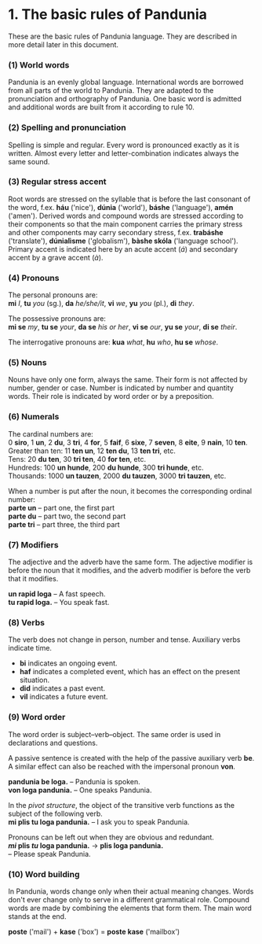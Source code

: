 
# 1. The basic rules of Pandunia

These are the basic rules of Pandunia language.
They are described in more detail later in this document.

### (1) World words

Pandunia is an evenly global language.
International words are borrowed from all parts of the world to Pandunia.
They are adapted to the pronunciation and orthography of Pandunia.
One basic word is admitted and additional words are built from it according to rule 10.


### (2) Spelling and pronunciation

Spelling is simple and regular.
Every word is pronounced exactly as it is written.
Almost every letter and letter-combination indicates always the same sound.


### (3) Regular stress accent

Root words are stressed on the syllable that is before the last consonant of the word, f.ex.
**háu** ('nice'), **dúnia** ('world'), **báshe** ('language'), **amén** ('amen').
Derived words and compound words are stressed according to their components so that the main component carries the primary stress
and other components may carry secondary stress, f.ex.
**trabáshe** ('translate'), **dúnialìsme** ('globalism'), **bàshe skóla** ('language school').
Primary accent is indicated here by an acute accent (*á*) and secondary accent by a grave accent (*à*).


### (4) Pronouns

The personal pronouns are:  
**mi** _I_, **tu** _you_ (sg.), **da** _he/she/it_,
**vi** _we_, **yu** _you_ (pl.), **di** _they_.

The possessive pronouns are:  
**mi se** _my_, **tu se** _your_, **da se** _his or her_,
**vi se** _our_, **yu se** _your_, **di se** _their_.

The interrogative pronouns are:
**kua**
_what_,
**hu**
_who_,
**hu se**
_whose_.


### (5) Nouns

Nouns have only one form, always the same.
Their form is not affected by number, gender or case.
Number is indicated by number and quantity words.
Their role is indicated by word order or by a preposition.

### (6) Numerals

The cardinal numbers are:  
0 **siro**, 1 **un**, 2 **du**, 3 **tri**, 4 **for**, 5 **faif**, 6 **sixe**,
7 **seven**, 8 **eite**, 9 **nain**, 10 **ten**.  
Greater than ten:
11 **ten un**, 12 **ten du**, 13 **ten tri**,
etc.  
Tens:
20 **du ten**, 30 **tri ten**, 40 **for ten**,
etc.  
Hundreds:
100 **un hunde**, 200 **du hunde**, 300 **tri hunde**,
etc.  
Thousands:
1000 **un tauzen**, 2000 **du tauzen**, 3000 **tri tauzen**,
etc.

When a number is put after the noun, it becomes the corresponding ordinal number:  
**parte un**
– part one, the first part  
**parte du**
– part two, the second part  
**parte tri**
– part three, the third part


### (7) Modifiers

The adjective and the adverb have the same form.
The adjective modifier is before the noun that it modifies,
and the adverb modifier is before the verb that it modifies.

**un rapid loga**
– A fast speech.  
**tu rapid loga.**
– You speak fast.


### (8) Verbs

The verb does not change in person, number and tense.
Auxiliary verbs indicate time.

- **bi**
  indicates an ongoing event.
- **haf**
  indicates a completed event, which has an effect on the present situation.
- **did**
  indicates a past event.
- **vil**
  indicates a future event.


### (9) Word order

The word order is subject–verb–object.
The same order is used in declarations and questions.

A passive sentence is created with the help of the passive auxiliary verb
**be**.
A similar effect can also be reached with the impersonal pronoun
**von**.

**pandunia be loga.**
– Pandunia is spoken.  
**von loga pandunia.**
– One speaks Pandunia.

In the _pivot structure_, the object of the transitive verb functions as the subject of the following verb.  
**mi plis tu loga pandunia.**
– I ask you to speak Pandunia.

Pronouns can be left out when they are obvious and redundant.  
**_mi_ plis _tu_ loga pandunia.**
→ **plis loga pandunia.**  
– Please speak Pandunia.


### (10) Word building

In Pandunia, words change only when their actual meaning changes.
Words don't ever change only to serve in a different grammatical role.
Compound words are made by combining the elements that form them.
The main word stands at the end.

**poste**
('mail') +
**kase**
('box') =
**poste kase**
('mailbox')

